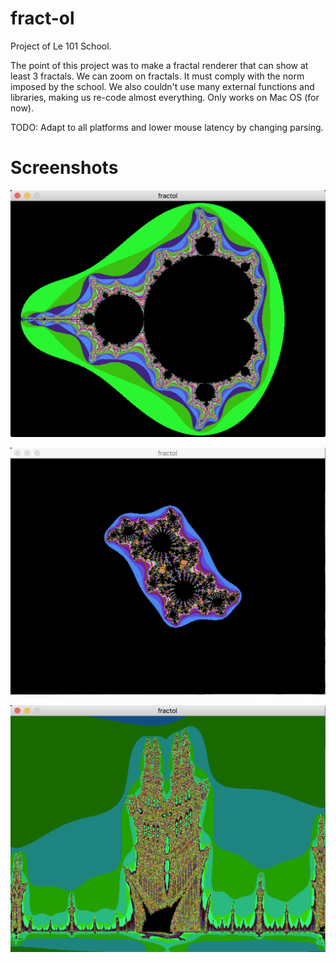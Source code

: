 # fract-ol
Project of Le 101 School.

The point of this project was to make a fractal renderer that can show at least 3 fractals. We can zoom on fractals. It must comply with the norm imposed by the school. We also couldn't use many external functions and libraries, making us re-code almost everything.
Only works on Mac OS (for now).

TODO: Adapt to all platforms and lower mouse latency by changing parsing.

# Screenshots

![alt text](screenshots/mandelbrot.png "Mandelbrot fractal")

![alt text](screenshots/julia.png "Julia fractal")

![alt text](screenshots/burningships.png "Burningships fractal")

